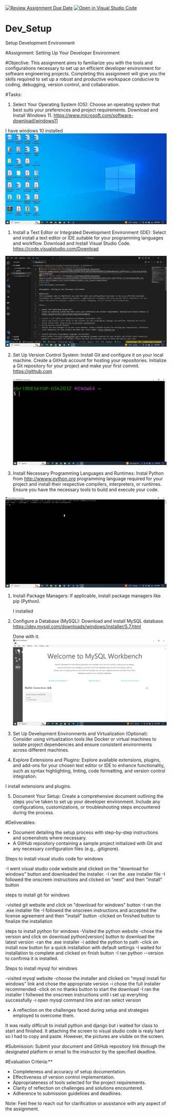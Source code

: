 [![Review Assignment Due Date](https://classroom.github.com/assets/deadline-readme-button-24ddc0f5d75046c5622901739e7c5dd533143b0c8e959d652212380cedb1ea36.svg)](https://classroom.github.com/a/vbnbTt5m)
[![Open in Visual Studio Code](https://classroom.github.com/assets/open-in-vscode-718a45dd9cf7e7f842a935f5ebbe5719a5e09af4491e668f4dbf3b35d5cca122.svg)](https://classroom.github.com/online_ide?assignment_repo_id=15257048&assignment_repo_type=AssignmentRepo)
# Dev_Setup
Setup Development Environment

#Assignment: Setting Up Your Developer Environment

#Objective:
This assignment aims to familiarize you with the tools and configurations necessary to set up an efficient developer environment for software engineering projects. Completing this assignment will give you the skills required to set up a robust and productive workspace conducive to coding, debugging, version control, and collaboration.

#Tasks:

1. Select Your Operating System (OS):
   Choose an operating system that best suits your preferences and project requirements. Download and Install Windows 11. https://www.microsoft.com/software-download/windows11

I have windows 10 installed
![Windows 1o](<Windows 10 screenshot.png>)

1. Install a Text Editor or Integrated Development Environment (IDE):
   Select and install a text editor or IDE suitable for your programming languages and workflow. Download and Install Visual Studio Code. https://code.visualstudio.com/Download

![Visual studio code](<Visual studio code.png>)

2. Set Up Version Control System:
   Install Git and configure it on your local machine. Create a GitHub account for hosting your repositories. Initialize a Git repository for your project and make your first commit. https://github.com

   ![Git](Git.png)

3. Install Necessary Programming Languages and Runtimes:
  Instal Python from http://wwww.python.org programming language required for your project and install their respective compilers, interpreters, or runtimes. Ensure you have the necessary tools to build and execute your code.

  ![Python](Python.png)

1. Install Package Managers:
   If applicable, install package managers like pip (Python).

   I installed

2. Configure a Database (MySQL):
   Download and install MySQL database. https://dev.mysql.com/downloads/windows/installer/5.7.html

   Done with it.
   ![MySQL](MYSQL.png)

3. Set Up Development Environments and Virtualization (Optional):
   Consider using virtualization tools like Docker or virtual machines to isolate project dependencies and ensure consistent environments across different machines.


4. Explore Extensions and Plugins:
   Explore available extensions, plugins, and add-ons for your chosen text editor or IDE to enhance functionality, such as syntax highlighting, linting, code formatting, and version control integration.

I install extensions and plugins.

5. Document Your Setup:
    Create a comprehensive document outlining the steps you've taken to set up your developer environment. Include any configurations, customizations, or troubleshooting steps encountered during the process. 

#Deliverables:
- Document detailing the setup process with step-by-step instructions and screenshots where necessary.
- A GitHub repository containing a sample project initialized with Git and any necessary configuration files (e.g., .gitignore).
  
Steps to install visual studio code for windows

-I went visual studio code website and clicked on the "download for windows" button and downloaded the installer. 
-I ran the .exe installer file
-I followed the onscreen instructions and clicked on "next" and then "install" button

steps to install git for windows

-visited git website and click on "download for windows" button
-I ran the .exe installer file
-I followed the onscreen instructions and accepted the license agreement and then "install" button
-clicked on finished button to finalize the installation

steps to install python for windows
-Visited the python website
-chose the version and click on download python[version] button to download the latest version
-ran the .exe installer
-i added the python to path
-click on install now button for a quick installation with default settings
-I waited for installation to complete and clicked on finish button
-I ran python --version to confirma it is installed. 

Steps to install mysql for windows

-visited mysql website
-choose the installer and clicked on "mysql install for windows" link and chose the appropriate version
-i chose the full installer recommended
-click on no thanks button to start the download
-I ran the installer
I follwoed the onscreen instructions until i set up everyhing successfully
-i open mysql command line and ran select version

- A reflection on the challenges faced during setup and strategies employed to overcome them.

It was really difficult to install python and django but i waited for class to start and finished.
It attaching the screen to visual studio code is realy hard so I had to copy and paste. However, the pictures are visible on the screen.

#Submission:
Submit your document and GitHub repository link through the designated platform or email to the instructor by the specified deadline.

#Evaluation Criteria:**
- Completeness and accuracy of setup documentation.
- Effectiveness of version control implementation.
- Appropriateness of tools selected for the project requirements.
- Clarity of reflection on challenges and solutions encountered.
- Adherence to submission guidelines and deadlines.

Note: Feel free to reach out for clarification or assistance with any aspect of the assignment.
